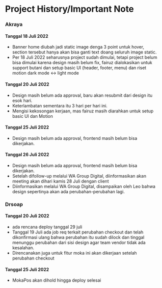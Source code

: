 # Project History/Important Note

### Akraya

#### Tanggal 18 Juli 2022
* Banner home diubah jadi static image denga 3 point untuk hover, section tersebut hanya akan bisa ganti text doang seluruh image static.
* Per 18 Juli 2022 seharusnya project sudah dimulai, tetapi project belum bisa dimulai karena design masih belum fix, fairuz dialokasikan untuk support butani dan setup basic UI (header, footer, menu) dan riset motion dark mode <-> light mode 

#### Tanggal 20 Juli 2022
* Design masih belum ada approval, baru akan resubmit dari design itu esok hari.
* Keterlambatan sementara itu 3 hari per hari ini.
* Mengisi kekosongan kerjaan, mas fairuz masih diarahkan untuk setup basic UI dan Motion

#### Tanggal 25 Juli 2022
* Design masih belum ada approval, frontend masih belum bisa dikerjakan.

#### Tanggal 26 Juli 2022
* Design masih belum ada approval, frontend masih belum bisa dikerjakan.
* Setelah difollow-up melalui WA Group Digital, diinformasikan akan meeting akan dihari kamis 28 Juli dengan client
* Diinformasikan melalui WA Group Digital, disampaikan oleh Leo bahwa design sepertinya akan ada perubahan-perubahan lagi.

### Drsoap

#### Tanggal 20 Juli 2022
* ada rencana deploy tanggal 29 juli
* Tanggal 19 Juli ada job req terkait perubahan checkout dan telah dikonfirmasi ulang bahwa perubahan itu sudah dilock dan tinggal menunggu perubahan dari sisi design agar team vendor tidak ada kesalahan.
* Direncanakan juga untuk fitur moka ini akan dikerjaan setelah perubahan checkout

#### Tanggal 25 Juli 2022
* MokaPos akan dihold hingga deploy selesai